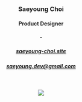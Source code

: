 <div align=center>

### Saeyoung Choi 

#### Product Designer

#### -

##### [saeyoung-choi.site](https://www.saeyoung-choi.site)

##### saeyoung.dev@gmail.com

<br/>

<a href="https://hits.seeyoufarm.com"><img src="https://hits.seeyoufarm.com/api/count/incr/badge.svg?url=https%3A%2F%2Fgithub.com%effysogood&count_bg=%23000000&title_bg=%23000000&icon=github.svg&icon_color=%23FFFFFF&title=Github&edge_flat=true"/></a>
